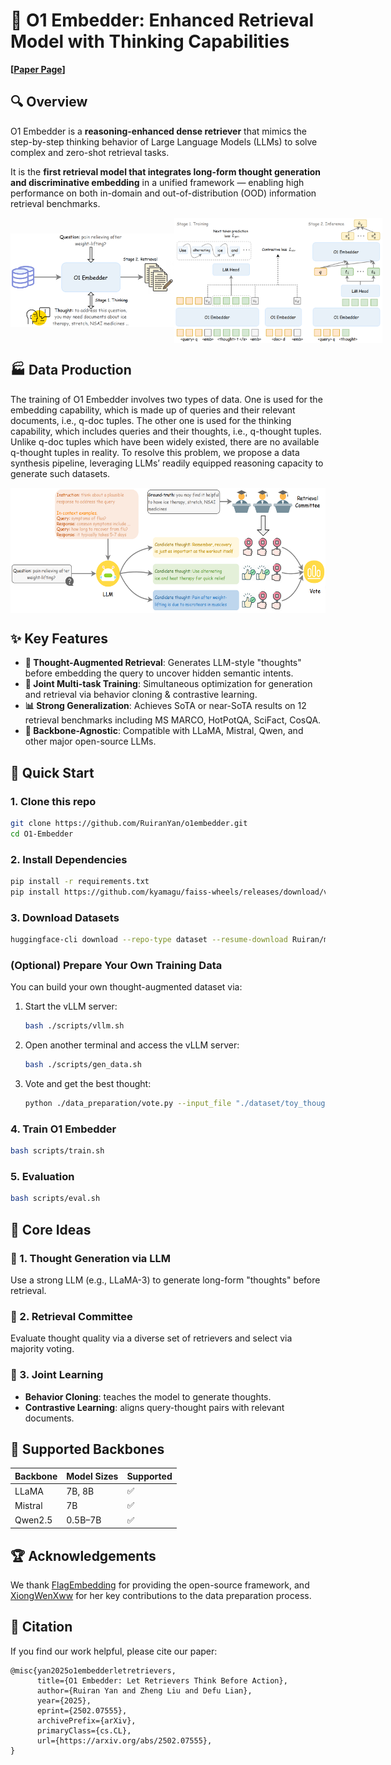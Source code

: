 # 🧠 O1 Embedder: Enhanced Retrieval Model with Thinking Capabilities

**[<a href="https://arxiv.org/pdf/2502.07555">Paper Page</a>]**

## 🔍 Overview

O1 Embedder is a **reasoning-enhanced dense retriever** that mimics the step-by-step thinking behavior of Large Language Models (LLMs) to solve complex and zero-shot retrieval tasks.

It is the **first retrieval model that integrates long-form thought generation and discriminative embedding** in a unified framework — enabling high performance on both in-domain and out-of-distribution (OOD) information retrieval benchmarks.

<div style="display: flex; justify-content: space-between; align-items: center;">
  <img src="./images/O1embedder.png" height="150" alt="O1embedder">
  <img src="./images/train_inference.png" height="200" alt="train_inference">
</div>

## 🏭 Data Production
The training of O1 Embedder involves two types of data. One is used for the embedding capability, which is made up of queries and their relevant documents, i.e., q-doc tuples. The other one is used for the thinking capability, which includes queries and their thoughts, i.e., q-thought tuples. Unlike q-doc tuples which have been widely existed, there are no available q-thought tuples in reality. To resolve this problem, we propose a data synthesis pipeline, leveraging LLMs’ readily equipped reasoning capacity to generate such datasets.
<p align="center">
<img src="./images/data_produce.png" height = "200" alt="" align=center />
</p>

## ✨ Key Features

- **🧠 Thought-Augmented Retrieval**: Generates LLM-style "thoughts" before embedding the query to uncover hidden semantic intents.
- **🔁 Joint Multi-task Training**: Simultaneous optimization for generation and retrieval via behavior cloning & contrastive learning.
- **📊 Strong Generalization**: Achieves SoTA or near-SoTA results on 12 retrieval benchmarks including MS MARCO, HotPotQA, SciFact, CosQA.
- **🧪 Backbone-Agnostic**: Compatible with LLaMA, Mistral, Qwen, and other major open-source LLMs.

## 🏁 Quick Start

### 1. Clone this repo

```bash
git clone https://github.com/RuiranYan/o1embedder.git
cd O1-Embedder
```

### 2. Install Dependencies

```bash
pip install -r requirements.txt
pip install https://github.com/kyamagu/faiss-wheels/releases/download/v1.7.3/faiss_gpu-1.7.3-cp310-cp310-manylinux_2_17_x86_64.manylinux2014_x86_64.whl
```

### 3. Download Datasets

```bash
huggingface-cli download --repo-type dataset --resume-download Ruiran/msmarco_thought final.jsonl --local-dir dataset --local-dir-use-symlinks False
```

### (Optional) Prepare Your Own Training Data

You can build your own thought-augmented dataset via:

1. Start the vLLM server:
   
   ```bash
   bash ./scripts/vllm.sh
   ```
2. Open another terminal and access the vLLM server:
   
   ```bash
   bash ./scripts/gen_data.sh
   ```
3. Vote and get the best thought:
   
   ```bash
   python ./data_preparation/vote.py --input_file "./dataset/toy_thought.jsonl" --output_file "./dataset/toy_vote_res.jsonl" --model_zoo '["BAAI/bge-large-en-v1.5", "dunzhang/stella_en_1.5B_v5", "Alibaba-NLP/gte-large-en-v1.5"]'
   ```

### 4. Train O1 Embedder

```bash
bash scripts/train.sh
```

### 5. Evaluation

```bash
bash scripts/eval.sh
```

## 🧠 Core Ideas

### 🧪 1. Thought Generation via LLM

Use a strong LLM (e.g., LLaMA-3) to generate long-form "thoughts" before retrieval.

### 🧪 2. Retrieval Committee

Evaluate thought quality via a diverse set of retrievers and select via majority voting.

### 🧪 3. Joint Learning

- **Behavior Cloning**: teaches the model to generate thoughts.
- **Contrastive Learning**: aligns query-thought pairs with relevant documents.

## 🤖 Supported Backbones

| Backbone | Model Sizes | Supported |
| -------- | ----------- | --------- |
| LLaMA    | 7B, 8B      | ✅         |
| Mistral  | 7B          | ✅         |
| Qwen2.5  | 0.5B–7B     | ✅         |

## 🏆 Acknowledgements

We thank [FlagEmbedding](https://github.com/FlagOpen/FlagEmbedding) for providing the open-source framework, and [XiongWenXww](https://github.com/XiongWenXww) for her key contributions to the data preparation process.

## 📝 Citation

If you find our work helpful, please cite our paper:

```
@misc{yan2025o1embedderletretrievers,
      title={O1 Embedder: Let Retrievers Think Before Action}, 
      author={Ruiran Yan and Zheng Liu and Defu Lian},
      year={2025},
      eprint={2502.07555},
      archivePrefix={arXiv},
      primaryClass={cs.CL},
      url={https://arxiv.org/abs/2502.07555}, 
}
```
